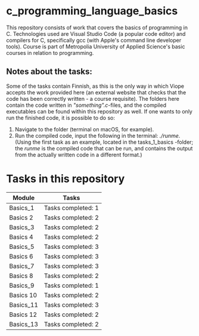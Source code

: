 # c_programming_language_basics
This repository consists of work that covers the basics of programming in C. Technologies used are Visual Studio Code (a popular code editor) and compilers for C, specifically gcc (with Apple's command line developer tools). Course is part of Metropolia University of Applied Science's basic courses in relation to programming.

## Notes about the tasks:
Some of the tasks contain Finnish, as this is the only way in which Viope accepts the work provided here (an external website that checks that the code has been correctly written - a course requisite). The folders here contain the code written in *"something".c*-files, and the compiled executables can be found within this repository as well. If one wants to only run the finished code, it is possible to do so:

1. Navigate to the folder (terminal on macOS, for example).
2. Run the compiled code, input the following in the terminal: *./runme*. (Using the first task as an example, located in the tasks_1_basics -folder; the *runme* is the compiled code that can be run, and contains the output from the actually written code in a different format.)

# Tasks in this repository

Module | Tasks
------------ | -------------
Basics_1 | Tasks completed: 1
Basics 2 | Tasks completed: 2
Basics_3 | Tasks completed: 2
Basics 4 | Tasks completed: 2
Basics_5 | Tasks completed: 3
Basics 6 | Tasks completed: 3
Basics_7 | Tasks completed: 3
Basics 8 | Tasks completed: 2
Basics_9 | Tasks completed: 1
Basics 10 | Tasks completed: 2
Basics_11 | Tasks completed: 3
Basics 12 | Tasks completed: 2
Basics_13 | Tasks completed: 2
